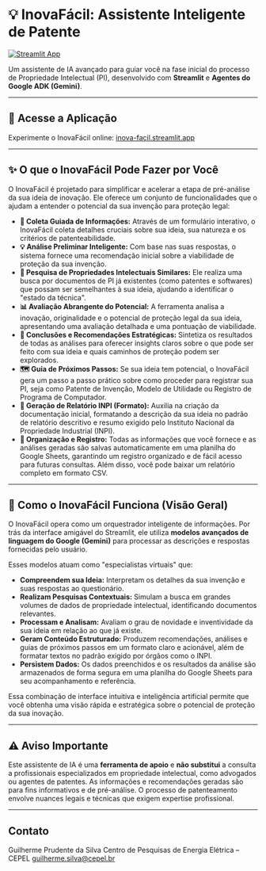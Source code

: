 # 💡 InovaFácil: Assistente Inteligente de Patente

[![Streamlit App](https://static.streamlit.io/badges/streamlit_badge_black_white.svg)](https://inovafacil.streamlit.app/)

Um assistente de IA avançado para guiar você na fase inicial do processo de Propriedade Intelectual (PI), desenvolvido com **Streamlit** e **Agentes do Google ADK (Gemini)**.

---

## 🚀 Acesse a Aplicação

Experimente o InovaFácil online:
[inova-facil.streamlit.app](https://inova-facil.streamlit.app/)

---

## ✨ O que o InovaFácil Pode Fazer por Você

O InovaFácil é projetado para simplificar e acelerar a etapa de pré-análise da sua ideia de inovação. Ele oferece um conjunto de funcionalidades que o ajudam a entender o potencial da sua invenção para proteção legal:

* **📝 Coleta Guiada de Informações:** Através de um formulário interativo, o InovaFácil coleta detalhes cruciais sobre sua ideia, sua natureza e os critérios de patenteabilidade.
* **💡 Análise Preliminar Inteligente:** Com base nas suas respostas, o sistema fornece uma recomendação inicial sobre a viabilidade de proteção da sua invenção.
* **🔎 Pesquisa de Propriedades Intelectuais Similares:** Ele realiza uma busca por documentos de PI já existentes (como patentes e softwares) que possam ser semelhantes à sua ideia, ajudando a identificar o "estado da técnica".
* **📊 Avaliação Abrangente do Potencial:** A ferramenta analisa a inovação, originalidade e o potencial de proteção legal da sua ideia, apresentando uma avaliação detalhada e uma pontuação de viabilidade.
* **📄 Conclusões e Recomendações Estratégicas:** Sintetiza os resultados de todas as análises para oferecer insights claros sobre o que pode ser feito com sua ideia e quais caminhos de proteção podem ser explorados.
* **🗺️ Guia de Próximos Passos:** Se sua ideia tem potencial, o InovaFácil gera um passo a passo prático sobre como proceder para registrar sua PI, seja como Patente de Invenção, Modelo de Utilidade ou Registro de Programa de Computador.
* **📃 Geração de Relatório INPI (Formato):** Auxilia na criação da documentação inicial, formatando a descrição da sua ideia no padrão de relatório descritivo e resumo exigido pelo Instituto Nacional da Propriedade Industrial (INPI).
* **💾 Organização e Registro:** Todas as informações que você fornece e as análises geradas são salvas automaticamente em uma planilha do Google Sheets, garantindo um registro organizado e de fácil acesso para futuras consultas. Além disso, você pode baixar um relatório completo em formato CSV.

---

## 🧠 Como o InovaFácil Funciona (Visão Geral)

O InovaFácil opera como um orquestrador inteligente de informações. Por trás da interface amigável do Streamlit, ele utiliza **modelos avançados de linguagem do Google (Gemini)** para processar as descrições e respostas fornecidas pelo usuário.

Esses modelos atuam como "especialistas virtuais" que:

* **Compreendem sua Ideia:** Interpretam os detalhes da sua invenção e suas respostas ao questionário.
* **Realizam Pesquisas Contextuais:** Simulam a busca em grandes volumes de dados de propriedade intelectual, identificando documentos relevantes.
* **Processam e Analisam:** Avaliam o grau de novidade e inventividade da sua ideia em relação ao que já existe.
* **Geram Conteúdo Estruturado:** Produzem recomendações, análises e guias de próximos passos em um formato claro e acionável, além de formatar textos no padrão exigido por órgãos como o INPI.
* **Persistem Dados:** Os dados preenchidos e os resultados da análise são armazenados de forma segura em uma planilha do Google Sheets para seu acompanhamento e referência.

Essa combinação de interface intuitiva e inteligência artificial permite que você obtenha uma visão rápida e estratégica sobre o potencial de proteção da sua inovação.

---

## ⚠️ Aviso Importante

Este assistente de IA é uma **ferramenta de apoio** e **não substitui** a consulta a profissionais especializados em propriedade intelectual, como advogados ou agentes de patentes. As informações e recomendações geradas são para fins informativos e de pré-análise. O processo de patenteamento envolve nuances legais e técnicas que exigem expertise profissional.

---

## Contato

Guilherme Prudente da Silva
Centro de Pesquisas de Energia Elétrica – CEPEL
guilherme.silva@cepel.br
